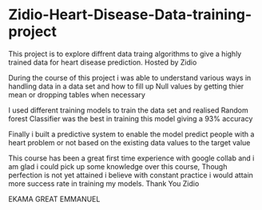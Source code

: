 # Zidio-Heart-Disease-Data-training-project
This project is to explore diffrent data traing algorithms to give a highly trained data for heart disease prediction. Hosted by Zidio 

During the course of this project i was able to understand various ways in handling data in a data set and how to fill up Null values by getting thier mean or dropping tables when necessary

I used different training models to train the data set and realised Random forest Classifier was the best in training this model giving a 93% accuracy

Finally i built a predictive system to enable the model predict people with a heart problem or not based on the existing data values to the target value

This course has been a great first time experience with google collab and i am glad i could pick up some knowledge over this course, Though perfection is not yet attained i believe with constant practice i would attain more success rate in training my models. Thank You Zidio

EKAMA GREAT EMMANUEL
